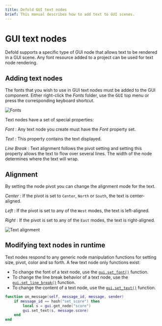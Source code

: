 ```yaml
---
title: Defold GUI text nodes
brief: This manual describes how to add text to GUI scenes.
---
```


# GUI text nodes

Defold supports a specific type of GUI node that allows text to be rendered in a GUI scene. Any font resource added to a project can be used for text node rendering.

## Adding text nodes

The fonts that you wish to use in GUI text nodes must be added to the GUI component. Either right-click the *Fonts* folder, use the <kbd>GUI</kbd> top menu or press the corresponding keyboard shortcut.

![Fonts](images/gui-text/fonts.png)

Text nodes have a set of special properties:

*Font*
: Any text node you create must have the *Font* property set.

*Text*
: This property contains the text displayed.

*Line Break*
: Text alignment follows the pivot setting and setting this property allows the text to flow over several lines. The width of the node determines where the text will wrap.

## Alignment

By setting the node pivot you can change the alignment mode for the text.

*Center*
: If the pivot is set to `Center`, `North` or `South`, the text is center-aligned.

*Left*
: If the pivot is set to any of the `West` modes, the text is left-aligned.

*Right*
: If the pivot is set to any of the `East` modes, the text is right-aligned.

![Text alignment](images/gui-text/align.png)

## Modifying text nodes in runtime

Text nodes respond to any generic node manipulation functions for setting size, pivot, color and so forth. A few text node only functions exist:

* To change the font of a text node, use the [`gui.set_font()`](/ref/gui/#gui.set_font) function.
* To change the line break behavior of a text node, use the [`gui.set_line_break()`](/ref/gui/#gui.set_line_break) function.
* To change the content of a text node, use the [`gui.set_text()`](/ref/gui/#gui.set_text) function.

```lua
function on_message(self, message_id, message, sender)
    if message_id == hash("set_score") then
        local s = gui.get_node("score")
        gui.set_text(s, message.score)
    end
end
```

